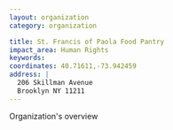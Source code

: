 ```yaml
---
layout: organization
category: organization

title: St. Francis of Paola Food Pantry
impact_area: Human Rights
keywords: 
coordinates: 40.71611,-73.942459
address: |
  206 Skillman Avenue
  Brooklyn NY 11211
---
```

Organization's overview
